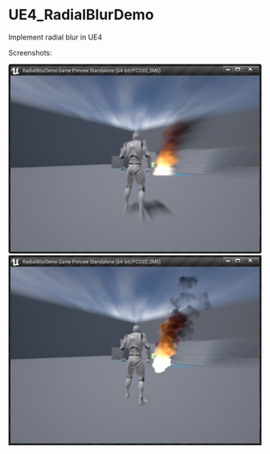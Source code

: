 # UE4_RadialBlurDemo
Implement radial blur in UE4

Screenshots:

![](https://raw.githubusercontent.com/chenyong2github/UE4_RadialBlurDemo/master/Screenshots/1.png)
![](https://raw.githubusercontent.com/chenyong2github/UE4_RadialBlurDemo/master/Screenshots/2.png)
